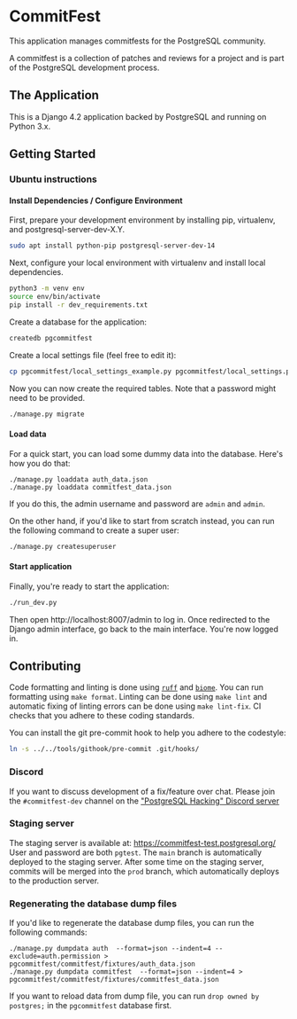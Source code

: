 # CommitFest

This application manages commitfests for the PostgreSQL community.

A commitfest is a collection of patches and reviews for a project and is part of the PostgreSQL development process.

## The Application

This is a Django 4.2 application backed by PostgreSQL and running on Python 3.x.

## Getting Started

### Ubuntu instructions

#### Install Dependencies / Configure Environment

First, prepare your development environment by installing pip, virtualenv, and postgresql-server-dev-X.Y.

```bash
sudo apt install python-pip postgresql-server-dev-14
```

Next, configure your local environment with virtualenv and install local dependencies.

```bash
python3 -m venv env
source env/bin/activate
pip install -r dev_requirements.txt
```

Create a database for the application:

```bash
createdb pgcommitfest
```

Create a local settings file (feel free to edit it):

```bash
cp pgcommitfest/local_settings_example.py pgcommitfest/local_settings.py
```

Now you can now create the required tables. Note that a password might need to
be provided.

```bash
./manage.py migrate
```

#### Load data
For a quick start, you can load some dummy data into the database. Here's how you do that:

```
./manage.py loaddata auth_data.json
./manage.py loaddata commitfest_data.json
```

If you do this, the admin username and password are `admin` and `admin`.

On the other hand, if you'd like to start from scratch instead, you can run the following command to create
a super user:

```bash
./manage.py createsuperuser
```

#### Start application
Finally, you're ready to start the application:

```bash
./run_dev.py
```

Then open http://localhost:8007/admin to log in. Once redirected to the Django
admin interface, go back to the main interface. You're now logged in.

## Contributing

Code formatting and linting is done using [`ruff`] and [`biome`]. You can run
formatting using `make format`. Linting can be done using `make lint` and
automatic fixing of linting errors can be done using `make lint-fix`. CI checks
that you adhere to these coding standards.

You can install the git pre-commit hook to help you adhere to the codestyle:

```bash
ln -s ../../tools/githook/pre-commit .git/hooks/
```

[`ruff`]: https://docs.astral.sh/ruff/
[`biome`]: https://biomejs.dev/

### Discord

If you want to discuss development of a fix/feature over chat. Please join the
`#commitfest-dev` channel on the ["PostgreSQL Hacking" Discord server][1]

[1]: https://discord.gg/XZy2DXj7Wz

### Staging server

The staging server is available at: <https://commitfest-test.postgresql.org/>
User and password are both `pgtest`. The `main` branch is automatically
deployed to the staging server. After some time on the staging server, commits
will be merged into the `prod` branch, which automatically deploys to the
production server.

### Regenerating the database dump files

If you'd like to regenerate the database dump files, you can run the following commands:
```
./manage.py dumpdata auth  --format=json --indent=4 --exclude=auth.permission > pgcommitfest/commitfest/fixtures/auth_data.json
./manage.py dumpdata commitfest  --format=json --indent=4 > pgcommitfest/commitfest/fixtures/commitfest_data.json
```

If you want to reload data from dump file, you can run `drop owned by postgres;` in the `pgcommitfest` database first.
